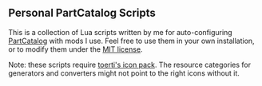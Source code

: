 Personal PartCatalog Scripts
---------------

This is a collection of Lua scripts written by me for auto-configuring [PartCatalog](http://forum.kerbalspaceprogram.com/threads/35018) with mods I use. Feel free to use them in your own installation, or to modify them under the [MIT license](LICENSE.txt).

Note: these scripts require [toerti's icon pack](http://forum.kerbalspaceprogram.com/threads/35018?p=1240571#post1240571). The resource categories for generators and converters might not point to the right icons without it.
